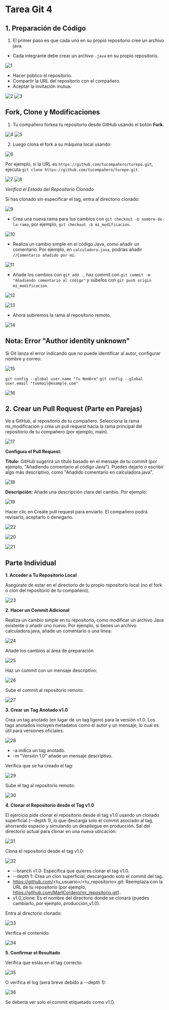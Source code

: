 # Tarea Git 4
## 1. Preparación de Código

1) El primer paso es que cada uno en su propio repositorio cree un archivo java.

- Cada integrante debe crear un archivo `.java` en su propio repositorio.

![1](https://github.com/user-attachments/assets/837f2821-dd60-46c1-b34b-9e621301c675)

- Hacer público el repositorio.
- Compartir la URL del repositorio con el compañero.
- Aceptar la invitación mutua.

![2](https://github.com/user-attachments/assets/a9366b2f-8a42-42c8-846e-ff9784f98835)
![3](https://github.com/user-attachments/assets/9544ac55-221f-43c3-9b2b-7ab7cacb84a6)

## Fork, Clone y Modificaciones

1. Tu compañero forkea tu repositorio desde GitHub usando el botón **Fork**.
   
![4](https://github.com/user-attachments/assets/bbb05865-3053-45e3-b522-715d17153a38)
![5](https://github.com/user-attachments/assets/986dd91f-713d-419f-aa22-c2b3ac922f39)

2. Luego clona el fork a su máquina local usando:

![6](https://github.com/user-attachments/assets/e3d0c5d6-04e6-45f5-a395-de30e2c1a2f2)

Por ejemplo, si la URL es `https://github.com/tucompañero/turepo.git`, ejecuta `git clone https://github.com/tucompañero/turepo.git`.

![7](https://github.com/user-attachments/assets/045ae890-c0fd-40d0-a1a9-28f54b404401)
![8](https://github.com/user-attachments/assets/d9de2356-6336-4bab-8c6e-445cb846d66d)

*Verifica el Estado del Repositorio Clonado*

Si has clonado sin especificar el tag, entra al directorio clonado:

![9](https://github.com/user-attachments/assets/fe96031b-2316-44ee-b88f-5c17d70b00e9)

- Crea una nueva rama para tus cambios con `git checkout -b nombre-de-la-rama`, por ejemplo, `git checkout -b mi_modificacion`.

![10](https://github.com/user-attachments/assets/c2ac0763-62fb-45f2-a8db-248e4fe638a4)

- Realiza un cambio simple en el código Java, como añadir un comentario. Por ejemplo, en `calculadora.java`, podrías añadir `//Comentario añadido por mí`.

![11](https://github.com/user-attachments/assets/dafeae85-ed18-422f-96d5-299a27a3cd86)

- Añade los cambios con `git add .`, haz commit con `git commit -m "Añadiendo comentario al código"` y súbelos con `git push origin mi_modificacion`.

![12](https://github.com/user-attachments/assets/595ae3ba-6980-41d0-af2c-d29508181b6b)

![13](https://github.com/user-attachments/assets/2f08c90f-e42e-4a21-a04a-600411102c07)

- Ahora subiremos la rama al repositorio remoto.

![14](https://github.com/user-attachments/assets/a49e3d00-fb12-4c9f-a7fc-9c4d9e76797c)

## Nota: Error "Author identity unknown"
Si Git lanza el error indicando que no puede identificar al autor, configurar nombre y correo:

![15](https://github.com/user-attachments/assets/ca33e4bb-2c4b-46f1-b5de-7f4a31e7af7a)

`git config --global user.name "Tu Nombre"`
`git config --global user.email "tuemail@example.com"`

![16](https://github.com/user-attachments/assets/3670e1d2-c5ae-4b20-96dd-98e5c0c16efd)

## 2. Crear un Pull Request (Parte en Parejas)

Ve a GitHub, al repositorio de tu compañero. Selecciona la rama mi_modificacion y crea un pull request hacia la rama principal del repositorio de tu compañero (por ejemplo, main).

![17](https://github.com/user-attachments/assets/58341dc9-0975-46b5-814d-4c5773818b78)

**Configura el Pull Request:**

**Título:** GitHub sugerirá un título basado en el mensaje de tu commit (por ejemplo, "Añadiendo comentario al código Java"). Puedes dejarlo o escribir algo más descriptivo, como "Añadido comentario en calculadora.java".

![18](https://github.com/user-attachments/assets/9364d611-e5c0-44e1-9452-f25c137c5fc5)

**Descripción:** Añade una descripción clara del cambio. Por ejemplo:

![19](https://github.com/user-attachments/assets/328bee0c-9039-4b1e-97b6-cf26d245d368)

Hacer clic en Create pull request para enviarlo. El compañero podrá revisarlo, aceptarlo o denegarlo.

![22](https://github.com/user-attachments/assets/58c66fc5-edfe-44a9-b702-d086b7506da5)

![20](https://github.com/user-attachments/assets/5a29076c-d9cf-4f43-a169-2aade5a12d1b)

![21](https://github.com/user-attachments/assets/f3454be2-8ced-4d2b-b130-f2a0ddd20182)

## Parte Individual

**1. Acceder a Tu Repositorio Local**

Asegúrate de estar en el directorio de tu propio repositorio local (no el fork o clon del repositorio de tu compañero).

![23](https://github.com/user-attachments/assets/ab3a6f0b-51fe-4b5e-bc63-6fe36b8f576f)

**2. Hacer un Commit Adicional**

Realiza un cambio simple en tu repositorio, como modificar un archivo Java existente o añadir uno nuevo. Por ejemplo, si tienes un archivo calculadora.java, añade un comentario o una línea:

![24](https://github.com/user-attachments/assets/eebc658e-b3ab-452c-a96a-01fdea011339)

Añade los cambios al área de preparación

![25](https://github.com/user-attachments/assets/ef8bea3f-d157-444f-8039-7ed406e191c5)

Haz un commit con un mensaje descriptivo:

![26](https://github.com/user-attachments/assets/5861dea2-73ac-4c31-a36d-33d1cbfa114d)

Sube el commit al repositorio remoto:

![27](https://github.com/user-attachments/assets/97ab61bf-a0be-4763-adb0-a9d9b2443dff)

**3. Crear un Tag Anotado v1.0**

Crea un tag anotado (en lugar de un tag ligero) para la versión v1.0. Los tags anotados incluyen metadatos como el autor y un mensaje, lo cual es útil para versiones oficiales:

![28](https://github.com/user-attachments/assets/621ab117-afa4-467c-8485-0812019eac01)

- -a indica un tag anotado.
- -m "Versión 1.0" añade un mensaje descriptivo.

Verifica que se ha creado el tag:

![29](https://github.com/user-attachments/assets/e7501225-9c03-4546-98e7-57678d9c9a02)

Sube el tag al repositorio remoto:

![30](https://github.com/user-attachments/assets/a44d1536-a7cd-4d8c-bcfb-3495904b07ef)

**4. Clonar el Repositorio desde el Tag v1.0**

El ejercicio pide clonar el repositorio desde el tag v1.0 usando un clonado superficial (--depth 1), lo que descarga solo el commit asociado al tag, ahorrando espacio y simulando un despliegue en producción.
Sal del directorio actual para clonar en una nueva ubicación:

![31](https://github.com/user-attachments/assets/0091db06-5ddd-4e66-9680-5d9a03606d0a)

Clona el repositorio desde el tag v1.0:

![32](https://github.com/user-attachments/assets/e39416b3-500d-4e7c-9cd9-dbab00bbec37)

- --branch v1.0: Especifica que quieres clonar el tag v1.0.
- --depth 1: Crea un clon superficial, descargando solo el commit del tag.
- https://github.com/<tu_usuario>/<tu_repositorio>.git: Reemplaza con la URL de tu repositorio (por ejemplo, https://github.com/MartCordero/mi_repositorio.git).
- v1.0_clone: Es el nombre del directorio donde se clonará (puedes cambiarlo, por ejemplo, produccion_v1.0).

Entra al directorio clonado:

![33](https://github.com/user-attachments/assets/a8b1bff3-59da-4dbc-a5e6-82dfd64eff4c)

Verifica el contenido:

![34](https://github.com/user-attachments/assets/0f23e9af-8014-439e-bfb5-07c1e363a050)

**5. Confirmar el Resultado**

Verifica que estás en el tag correcto:

![35](https://github.com/user-attachments/assets/1f14878c-f148-4a10-a2ed-a93e4c9f21e8)

O verifica el log (será breve debido a --depth 1):

![36](https://github.com/user-attachments/assets/5c1eaf95-e8c9-4c57-b7c3-7d3bd0b96eb3)

Se debería ver solo el commit etiquetado como v1.0.
